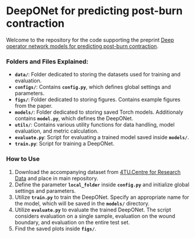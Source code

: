 # DeepONet for predicting post-burn contraction

Welcome to the repository for the code supporting the preprint [Deep operator network models for predicting post-burn contraction](https://arxiv.org/abs/2411.14555). 

### Folders and Files Explained:

- **`data/`**: Folder dedicated to storing the datasets used for training and evaluation.
- **`configs/`**: Contains **`config.py`**, which defines global settings and parameters.
- **`figs/`**: Folder dedicated to storing figures. Contains example figures from the paper.
- **`models/`**: Folder dedicated to storing saved Torch models. Additionaly contains **`model.py`**, which defines the DeepONet. 
- **`utils/`**: Contains various utility functions for data handling, model evaluation, and metric calculation.
- **`evaluate.py`**: Script for evaluating a trained model saved inside **`models/`**. 
- **`train.py`**: Script for training a DeepONet.

### How to Use
1. Download the accompanying dataset from [4TU.Centre for Research Data](https://data.4tu.nl/datasets/69d1aefc-a01d-4280-8b32-5c8420d9a2a3) and place in main repository.
2. Define the parameter **`local_folder`** inside **`config.py`** and initialize global settings and parameters.
3. Utilize **`train.py`** to train the DeepONet. Specify an appropriate name for the model, which will be saved in the **`models/`** directory.
4. Utilize **`evaluate.py`** to evaluate the trained DeepONet. The script considers evaluation on a single sample, evaluation on the wound boundary, and evaluation on the entire test set.
5. Find the saved plots inside  **`figs/`**. 



  
